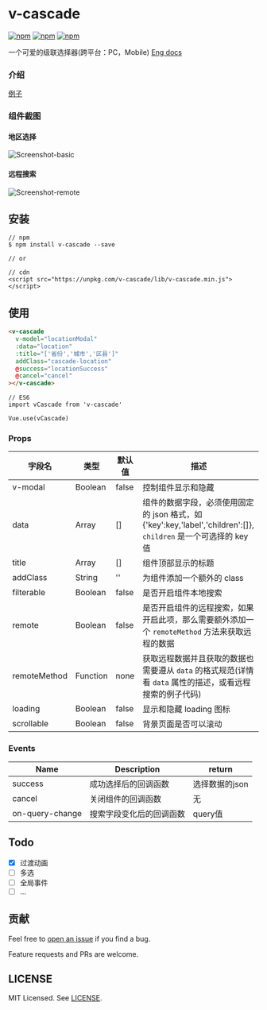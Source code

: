 # v-cascade
[![npm](https://img.shields.io/npm/v/v-cascade.svg?style=flat-square)](https://www.npmjs.com/package/v-cascade)
[![npm](https://img.shields.io/npm/dt/v-cascade.svg?style=flat-square)](https://www.npmjs.com/package/v-cascade)
[![npm](https://img.shields.io/npm/l/v-cascade.svg?style=flat-square)](https://github.com/zanseven007/v-cascade/blob/master/LICENSE)

一个可爱的级联选择器(跨平台：PC，Mobile) [Eng docs](https://github.com/zanseven007/v-cascade)

### 介绍

[例子](https://zanseven007.github.io/v-cascade/)

### 组件截图

#### 地区选择
![Screenshot-basic](http://images.zanyuyu.com/v-cascade-screenshot-1.gif)

#### 远程搜索
![Screenshot-remote](http://images.zanyuyu.com/v-cascade-screenshot-2.gif)


## 安装

```
// npm
$ npm install v-cascade --save

// or

// cdn
<script src="https://unpkg.com/v-cascade/lib/v-cascade.min.js"></script>
```

## 使用

```HTML
<v-cascade
  v-model="locationModal"
  :data="location"
  :title="['省份','城市','区县']"
  addClass="cascade-location"
  @success="locationSuccess"
  @cancel="cancel"
></v-cascade>
```

```JS
// ES6
import vCascade from 'v-cascade'

Vue.use(vCascade)
```

### Props


| 字段名 | 类型 | 默认值 | 描述 |
| ---- | ---- | ------- | ----------- |
| v-modal| Boolean | false | 控制组件显示和隐藏 |
| data | Array | [] | 组件的数据字段，必须使用固定的 json 格式，如{'key':key,'label','children':[]}, `children` 是一个可选择的 key 值|
| title | Array | [] | 组件顶部显示的标题 |
| addClass | String | '' | 为组件添加一个额外的 class |
| filterable | Boolean | false | 是否开启组件本地搜索 |
| remote | Boolean | false | 是否开启组件的远程搜索，如果开启此项，那么需要额外添加一个 `remoteMethod` 方法来获取远程的数据 |
| remoteMethod | Function | none | 获取远程数据并且获取的数据也需要遵从 `data` 的格式规范(详情看 `data` 属性的描述，或看远程搜索的例子代码) |
| loading | Boolean | false | 显示和隐藏 loading 图标 |
| scrollable | Boolean | false | 背景页面是否可以滚动 |

### Events

| Name | Description  | return |
| ---- | ------------ | ------ |
| success | 成功选择后的回调函数  | 选择数据的json |
| cancel | 关闭组件的回调函数  | 无 |
| on-query-change | 搜索字段变化后的回调函数  | query值 |

## Todo

- [x] 过渡动画
- [ ] 多选
- [ ] 全局事件
- [ ] ...

## 贡献

Feel free to [open an issue](https://github.com/zanseven007/v-cascade/issues) if you find a bug.

Feature requests and PRs are welcome.

## LICENSE

MIT Licensed. See [LICENSE](https://github.com/zanseven007/v-cascade/blob/master/LICENSE).
